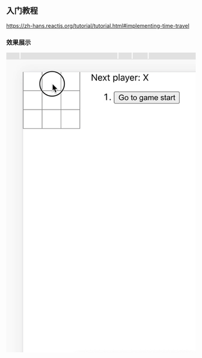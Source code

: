 ## 入门教程

https://zh-hans.reactjs.org/tutorial/tutorial.html#implementing-time-travel



### 效果展示
![img](https://github.com/yangqi1024/ReactGame/blob/master/9bhrz-39e3k.gif?raw=true)


